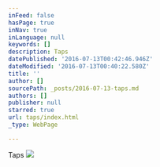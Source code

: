 ```yaml
---
inFeed: false
hasPage: true
inNav: true
inLanguage: null
keywords: []
description: Taps
datePublished: '2016-07-13T00:42:46.946Z'
dateModified: '2016-07-13T00:40:22.580Z'
title: ''
author: []
sourcePath: _posts/2016-07-13-taps.md
authors: []
publisher: null
starred: true
url: taps/index.html
_type: WebPage

---
```

Taps
![](https://the-grid-user-content.s3-us-west-2.amazonaws.com/77f3ea37-dfde-4821-9021-13c28c8beaf1.jpg)